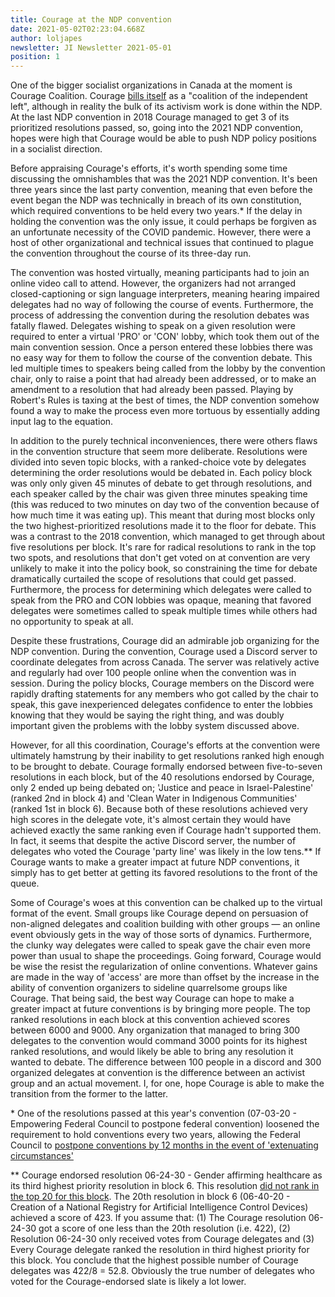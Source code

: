 ```yaml
---
title: Courage at the NDP convention
date: 2021-05-02T02:23:04.668Z
author: loljapes
newsletter: JI Newsletter 2021-05-01
position: 1
---
```

One of the bigger socialist organizations in Canada at the moment is Courage Coalition. Courage [bills itself](http://www.couragecoalition.ca/about/) as a "coalition of the independent left", although in reality the bulk of its activism work is done within the NDP. At the last NDP convention in 2018 Courage managed to get 3 of its prioritized resolutions passed, so, going into the 2021 NDP convention, hopes were high that Courage would be able to push NDP policy positions in a socialist direction. 

Before appraising Courage's efforts, it's worth spending some time discussing the omnishambles that was the 2021 NDP convention. It's been three years since the last party convention, meaning that even before the event began the NDP was technically in breach of its own constitution, which required conventions to be held every two years.* If the delay in holding the convention was the only issue, it could perhaps be forgiven as an unfortunate necessity of the COVID pandemic. However, there were a host of other organizational and technical issues that continued to plague the convention throughout the course of its three-day run. 

The convention was hosted virtually, meaning participants had to join an online video call to attend. However, the organizers had not arranged closed-captioning or sign language interpreters, meaning hearing impaired delegates had no way of following the course of events. Furthermore, the process of addressing the convention during the resolution debates was fatally flawed. Delegates wishing to speak on a given resolution were required to enter a virtual 'PRO' or 'CON' lobby, which took them out of the main convention session. Once a person entered these lobbies there was no easy way for them to follow the course of the convention debate. This led multiple times to speakers being called from the lobby by the convention chair, only to raise a point that had already been addressed, or to make an amendment to a resolution that had already been passed. Playing by Robert's Rules is taxing at the best of times, the NDP convention somehow found a way to make the process even more tortuous by essentially adding input lag to the equation.

In addition to the purely technical inconveniences, there were others flaws in the convention structure that seem more deliberate. Resolutions were divided into seven topic blocks, with a ranked-choice vote by delegates determining the order resolutions would be debated in. Each policy block was only only given 45 minutes of debate to get through resolutions, and each speaker called by the chair was given three minutes speaking time (this was reduced to two minutes on day two of the convention because of how much time it was eating up). This meant that during most blocks only the two highest-prioritized resolutions made it to the floor for debate. This was a contrast to the 2018 convention, which managed to get through about five resolutions per block. It's rare for radical resolutions to rank in the top two spots, and resolutions that don't get voted on at convention are very unlikely to make it into the policy book, so constraining the time for debate dramatically curtailed the scope of resolutions that could get passed. Furthermore, the process for determining which delegates were called to speak from the PRO and CON lobbies was opaque, meaning that favored delegates were sometimes called to speak multiple times while others had no opportunity to speak at all.   

Despite these frustrations, Courage did an admirable job organizing for the NDP convention. During the convention, Courage used a Discord server to coordinate delegates from across Canada. The server was relatively active and regularly had over 100 people online when the convention was in session. During the policy blocks, Courage members on the Discord were rapidly drafting statements for any members who got called by the chair to speak, this gave inexperienced delegates confidence to enter the lobbies knowing that they would be saying the right thing, and was doubly important given the problems with the lobby system discussed above. 

However, for all this coordination, Courage's efforts at the convention were ultimately hamstrung by their inability to get resolutions ranked high enough to be brought to debate. Courage formally endorsed between five-to-seven resolutions in each block, but of the 40 resolutions endorsed by Courage, only 2 ended up being debated on; 'Justice and peace in Israel-Palestine' (ranked 2nd in block 4) and 'Clean Water in Indigenous Communities' (ranked 1st in block 6). Because both of these resolutions achieved very high scores in the delegate vote, it's almost certain they would have achieved exactly the same ranking even if Courage hadn't supported them. In fact, it seems that despite the active Discord server, the number of delegates who voted the Courage 'party line' was likely in the low tens.\*\* If Courage wants to make a greater impact at future NDP conventions, it simply has to get better at getting its favored resolutions to the front of the queue. 

Some of Courage's woes at this convention can be chalked up to the virtual format of the event. Small groups like Courage depend on persuasion of non-aligned delegates and coalition building with other groups — an online event obviously gets in the way of those sorts of dynamics. Furthermore, the clunky way delegates were called to speak gave the chair even more power than usual to shape the proceedings. Going forward, Courage would be wise the resist the regularization of online conventions. Whatever gains are made in the way of 'access' are more than offset by the increase in the ability of convention organizers to sideline quarrelsome groups like Courage. That being said, the best way Courage can hope to make a greater impact at future conventions is by bringing more people. The top ranked resolutions in each block at this convention achieved scores between 6000 and 9000. Any organization that managed to bring 300 delegates to the convention would command 3000 points for its highest ranked resolutions, and would likely be able to bring any resolution it wanted to debate. The difference between 100 people in a discord and 300 organized delegates at convention is the difference between an activist group and an actual movement. I, for one, hope Courage is able to make the transition from the former to the latter. 

\* One of the resolutions passed at this year's convention (07-03-20 - Empowering Federal Council to postpone federal convention) loosened the requirement to hold conventions every two years, allowing the Federal Council to [postpone conventions by 12 months in the event of 'extenuating circumstances'](https://www.scribd.com/document/501797846/2021-NDP-Convention-Resolutions-20210406EN)

\*\* Courage endorsed resolution 06-24-30 - Gender affirming healthcare as its third highest priority resolution in block 6. This resolution [did not rank in the top 20 for this block](https://www.scribd.com/document/502204765/NDP-2021-Priority-Resolutions). The 20th resolution in block 6 (06-40-20 - Creation of a National Registry for Artificial Intelligence Control Devices) achieved a score of 423. If you assume that: (1) The Courage resolution 06-24-30 got a score of one less than the 20th resolution (i.e. 422), (2) Resolution 06-24-30 only received votes from Courage delegates and (3) Every Courage delegate ranked the resolution in third highest priority for this block. You conclude that the highest possible number of Courage delegates was 422/8 = 52.8. Obviously the true number of delegates who voted for the Courage-endorsed slate is likely a lot lower.